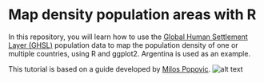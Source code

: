 # Map density population areas with R
In this repository, you will learn how to use the [Global Human Settlement Layer (GHSL)](https://ghsl.jrc.ec.europa.eu/) population data to map the population density of one or multiple countries, using R and ggplot2. Argentina is used as an example.

This tutorial is based on a guide developed by [Milos Popovic](https://twitter.com/milos_agathon). 
![alt text](https://github.com/marcoscarloseduardo/map-uninhabited-areas/blob/main/plots/AR_20231011_093901.jpg?raw=true)
